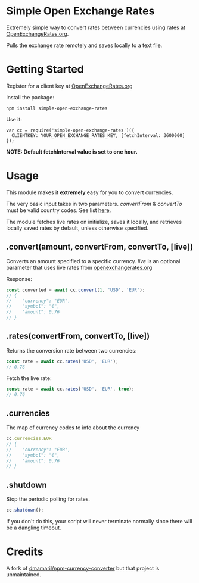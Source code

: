Simple Open Exchange Rates
==========================

Extremely simple way to convert rates between currencies using rates at [OpenExchangeRates.org](https://openexchangerates.org).

Pulls the exchange rate remotely and saves locally to a text file.

# Getting Started

Register for a client key at [OpenExchangeRates.org](https://openexchangerates.org/signup/free)

Install the package:

```
npm install simple-open-exchange-rates
```

Use it:

```
var cc = require('simple-open-exchange-rates')({
  CLIENTKEY: YOUR_OPEN_EXCHANGE_RATES_KEY, [fetchInterval: 3600000]
});
```

__NOTE: Default fetchInterval value is set to one hour.__

# Usage

This module makes it __extremely__ easy for you to convert currencies.

The very basic input takes in two parameters. _convertFrom_ & _convertTo_ must be valid country codes. See list <a href='http://www.localeplanet.com/api/auto/currencymap.html'> here</a>.

The module fetches live rates on initialize, saves it locally, and retrieves locally saved rates by default, unless otherwise specified.

## .convert(amount, convertFrom, convertTo, [live])

Converts an amount specified to a specific currency. _live_ is an optional parameter
that uses live rates from [openexchangerates.org](https://openexchangerates.org/signup/free)

Response:

```JavaScript
const converted = await cc.convert(1, 'USD', 'EUR');
// {
//    "currency": "EUR",
//    "symbol": "€",
//    "amount": 0.76
// }
```

## .rates(convertFrom, convertTo, [live])

Returns the conversion rate between two currencies:

```JavaScript
const rate = await cc.rates('USD', 'EUR');
// 0.76
```

Fetch the live rate:

```JavaScript
const rate = await cc.rates('USD', 'EUR', true);
// 0.76
```

## .currencies

The map of currency codes to info about the currency

```JavaScript
cc.currencies.EUR
// {
//    "currency": "EUR",
//    "symbol": "€",
//    "amount": 0.76
// }
```

## .shutdown

Stop the periodic polling for rates.

```JavaScript
cc.shutdown();
```

If you don't do this, your script will never terminate normally since
there will be a dangling timeout.

# Credits

A fork of [dmamaril/npm-currency-converter](https://github.com/dmamaril/npm-currency-converter) but that project is unmaintained.

